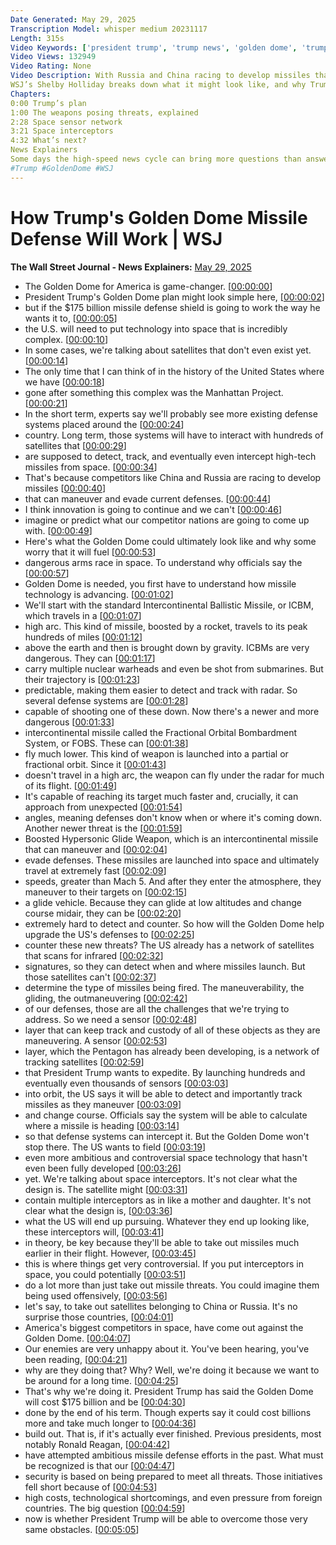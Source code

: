 ```yaml
---
Date Generated: May 29, 2025
Transcription Model: whisper medium 20231117
Length: 315s
Video Keywords: ['president trump', 'trump news', 'golden dome', 'trump golden dome', 'manhattan project', 'golden dome system', 'golden dome for america', 'space', 'space news', 'space tech', 'satellites', 'russia', 'china', 'missiles', 'missile defense system', "trump's golden dome", 'what is the golden dome', 'golden dome explained', 'china space', 'russia space', 'missile shield', 'icbm', 'intercontinental ballistic missile', 'fractional orbital bombardment system', 'fobs', 'space interceptor', 'space sensor network', 'boost glide missile', 'wonews']
Video Views: 132949
Video Rating: None
Video Description: With Russia and China racing to develop missiles that can evade U.S. defenses, President Trump announced ambitious plans to create a $175 billion Golden Dome defense shield to counter new threats. In order for it to work, the U.S. will have to deploy complex technology into space. 
WSJ’s Shelby Holliday breaks down what it might look like, and why Trump wants it. 
Chapters:
0:00 Trump’s plan
1:00 The weapons posing threats, explained 
2:28 Space sensor network
3:21 Space interceptors 
4:32 What’s next?
News Explainers
Some days the high-speed news cycle can bring more questions than answers. WSJ’s news explainers break down the day's biggest stories into bite-size pieces to help you make sense of the news.
#Trump #GoldenDome #WSJ
---
```


# How Trump's Golden Dome Missile Defense Will Work | WSJ
**The Wall Street Journal - News Explainers:** [May 29, 2025](https://www.youtube.com/watch?v=SDazMp60SfY)
*  The Golden Dome for America is game-changer. [[00:00:00](https://www.youtube.com/watch?v=SDazMp60SfY&t=0.0s)]
*  President Trump's Golden Dome plan might look simple here, [[00:00:02](https://www.youtube.com/watch?v=SDazMp60SfY&t=2.16s)]
*  but if the $175 billion missile defense shield is going to work the way he wants it to, [[00:00:05](https://www.youtube.com/watch?v=SDazMp60SfY&t=5.5200000000000005s)]
*  the U.S. will need to put technology into space that is incredibly complex. [[00:00:10](https://www.youtube.com/watch?v=SDazMp60SfY&t=10.88s)]
*  In some cases, we're talking about satellites that don't even exist yet. [[00:00:14](https://www.youtube.com/watch?v=SDazMp60SfY&t=14.8s)]
*  The only time that I can think of in the history of the United States where we have [[00:00:18](https://www.youtube.com/watch?v=SDazMp60SfY&t=18.16s)]
*  gone after something this complex was the Manhattan Project. [[00:00:21](https://www.youtube.com/watch?v=SDazMp60SfY&t=21.52s)]
*  In the short term, experts say we'll probably see more existing defense systems placed around the [[00:00:24](https://www.youtube.com/watch?v=SDazMp60SfY&t=24.88s)]
*  country. Long term, those systems will have to interact with hundreds of satellites that [[00:00:29](https://www.youtube.com/watch?v=SDazMp60SfY&t=29.52s)]
*  are supposed to detect, track, and eventually even intercept high-tech missiles from space. [[00:00:34](https://www.youtube.com/watch?v=SDazMp60SfY&t=34.48s)]
*  That's because competitors like China and Russia are racing to develop missiles [[00:00:40](https://www.youtube.com/watch?v=SDazMp60SfY&t=40.16s)]
*  that can maneuver and evade current defenses. [[00:00:44](https://www.youtube.com/watch?v=SDazMp60SfY&t=44.0s)]
*  I think innovation is going to continue and we can't [[00:00:46](https://www.youtube.com/watch?v=SDazMp60SfY&t=46.879999999999995s)]
*  imagine or predict what our competitor nations are going to come up with. [[00:00:49](https://www.youtube.com/watch?v=SDazMp60SfY&t=49.84s)]
*  Here's what the Golden Dome could ultimately look like and why some worry that it will fuel [[00:00:53](https://www.youtube.com/watch?v=SDazMp60SfY&t=53.28s)]
*  dangerous arms race in space. To understand why officials say the [[00:00:57](https://www.youtube.com/watch?v=SDazMp60SfY&t=57.92s)]
*  Golden Dome is needed, you first have to understand how missile technology is advancing. [[00:01:02](https://www.youtube.com/watch?v=SDazMp60SfY&t=62.4s)]
*  We'll start with the standard Intercontinental Ballistic Missile, or ICBM, which travels in a [[00:01:07](https://www.youtube.com/watch?v=SDazMp60SfY&t=67.36s)]
*  high arc. This kind of missile, boosted by a rocket, travels to its peak hundreds of miles [[00:01:12](https://www.youtube.com/watch?v=SDazMp60SfY&t=72.8s)]
*  above the earth and then is brought down by gravity. ICBMs are very dangerous. They can [[00:01:17](https://www.youtube.com/watch?v=SDazMp60SfY&t=77.92s)]
*  carry multiple nuclear warheads and even be shot from submarines. But their trajectory is [[00:01:23](https://www.youtube.com/watch?v=SDazMp60SfY&t=83.36s)]
*  predictable, making them easier to detect and track with radar. So several defense systems are [[00:01:28](https://www.youtube.com/watch?v=SDazMp60SfY&t=88.48s)]
*  capable of shooting one of these down. Now there's a newer and more dangerous [[00:01:33](https://www.youtube.com/watch?v=SDazMp60SfY&t=93.76s)]
*  intercontinental missile called the Fractional Orbital Bombardment System, or FOBS. These can [[00:01:38](https://www.youtube.com/watch?v=SDazMp60SfY&t=98.16s)]
*  fly much lower. This kind of weapon is launched into a partial or fractional orbit. Since it [[00:01:43](https://www.youtube.com/watch?v=SDazMp60SfY&t=103.68s)]
*  doesn't travel in a high arc, the weapon can fly under the radar for much of its flight. [[00:01:49](https://www.youtube.com/watch?v=SDazMp60SfY&t=109.6s)]
*  It's capable of reaching its target much faster and, crucially, it can approach from unexpected [[00:01:54](https://www.youtube.com/watch?v=SDazMp60SfY&t=114.0s)]
*  angles, meaning defenses don't know when or where it's coming down. Another newer threat is the [[00:01:59](https://www.youtube.com/watch?v=SDazMp60SfY&t=119.19999999999999s)]
*  Boosted Hypersonic Glide Weapon, which is an intercontinental missile that can maneuver and [[00:02:04](https://www.youtube.com/watch?v=SDazMp60SfY&t=124.32s)]
*  evade defenses. These missiles are launched into space and ultimately travel at extremely fast [[00:02:09](https://www.youtube.com/watch?v=SDazMp60SfY&t=129.44s)]
*  speeds, greater than Mach 5. And after they enter the atmosphere, they maneuver to their targets on [[00:02:15](https://www.youtube.com/watch?v=SDazMp60SfY&t=135.12s)]
*  a glide vehicle. Because they can glide at low altitudes and change course midair, they can be [[00:02:20](https://www.youtube.com/watch?v=SDazMp60SfY&t=140.48s)]
*  extremely hard to detect and counter. So how will the Golden Dome help upgrade the US's defenses to [[00:02:25](https://www.youtube.com/watch?v=SDazMp60SfY&t=145.6s)]
*  counter these new threats? The US already has a network of satellites that scans for infrared [[00:02:32](https://www.youtube.com/watch?v=SDazMp60SfY&t=152.48s)]
*  signatures, so they can detect when and where missiles launch. But those satellites can't [[00:02:37](https://www.youtube.com/watch?v=SDazMp60SfY&t=157.6s)]
*  determine the type of missiles being fired. The maneuverability, the gliding, the outmaneuvering [[00:02:42](https://www.youtube.com/watch?v=SDazMp60SfY&t=162.24s)]
*  of our defenses, those are all the challenges that we're trying to address. So we need a sensor [[00:02:48](https://www.youtube.com/watch?v=SDazMp60SfY&t=168.88s)]
*  layer that can keep track and custody of all of these objects as they are maneuvering. A sensor [[00:02:53](https://www.youtube.com/watch?v=SDazMp60SfY&t=173.35999999999999s)]
*  layer, which the Pentagon has already been developing, is a network of tracking satellites [[00:02:59](https://www.youtube.com/watch?v=SDazMp60SfY&t=179.68s)]
*  that President Trump wants to expedite. By launching hundreds and eventually even thousands of sensors [[00:03:03](https://www.youtube.com/watch?v=SDazMp60SfY&t=183.92s)]
*  into orbit, the US says it will be able to detect and importantly track missiles as they maneuver [[00:03:09](https://www.youtube.com/watch?v=SDazMp60SfY&t=189.04s)]
*  and change course. Officials say the system will be able to calculate where a missile is heading [[00:03:14](https://www.youtube.com/watch?v=SDazMp60SfY&t=194.4s)]
*  so that defense systems can intercept it. But the Golden Dome won't stop there. The US wants to field [[00:03:19](https://www.youtube.com/watch?v=SDazMp60SfY&t=199.44s)]
*  even more ambitious and controversial space technology that hasn't even been fully developed [[00:03:26](https://www.youtube.com/watch?v=SDazMp60SfY&t=206.07999999999998s)]
*  yet. We're talking about space interceptors. It's not clear what the design is. The satellite might [[00:03:31](https://www.youtube.com/watch?v=SDazMp60SfY&t=211.04s)]
*  contain multiple interceptors as in like a mother and daughter. It's not clear what the design is, [[00:03:36](https://www.youtube.com/watch?v=SDazMp60SfY&t=216.16s)]
*  what the US will end up pursuing. Whatever they end up looking like, these interceptors will, [[00:03:41](https://www.youtube.com/watch?v=SDazMp60SfY&t=221.28s)]
*  in theory, be key because they'll be able to take out missiles much earlier in their flight. However, [[00:03:45](https://www.youtube.com/watch?v=SDazMp60SfY&t=225.84s)]
*  this is where things get very controversial. If you put interceptors in space, you could potentially [[00:03:51](https://www.youtube.com/watch?v=SDazMp60SfY&t=231.44s)]
*  do a lot more than just take out missile threats. You could imagine them being used offensively, [[00:03:56](https://www.youtube.com/watch?v=SDazMp60SfY&t=236.8s)]
*  let's say, to take out satellites belonging to China or Russia. It's no surprise those countries, [[00:04:01](https://www.youtube.com/watch?v=SDazMp60SfY&t=241.76s)]
*  America's biggest competitors in space, have come out against the Golden Dome. [[00:04:07](https://www.youtube.com/watch?v=SDazMp60SfY&t=247.04s)]
*  Our enemies are very unhappy about it. You've been hearing, you've been reading, [[00:04:21](https://www.youtube.com/watch?v=SDazMp60SfY&t=261.03999999999996s)]
*  why are they doing that? Why? Well, we're doing it because we want to be around for a long time. [[00:04:25](https://www.youtube.com/watch?v=SDazMp60SfY&t=265.2s)]
*  That's why we're doing it. President Trump has said the Golden Dome will cost $175 billion and be [[00:04:30](https://www.youtube.com/watch?v=SDazMp60SfY&t=270.8s)]
*  done by the end of his term. Though experts say it could cost billions more and take much longer to [[00:04:36](https://www.youtube.com/watch?v=SDazMp60SfY&t=276.88s)]
*  build out. That is, if it's actually ever finished. Previous presidents, most notably Ronald Reagan, [[00:04:42](https://www.youtube.com/watch?v=SDazMp60SfY&t=282.16s)]
*  have attempted ambitious missile defense efforts in the past. What must be recognized is that our [[00:04:47](https://www.youtube.com/watch?v=SDazMp60SfY&t=287.92s)]
*  security is based on being prepared to meet all threats. Those initiatives fell short because of [[00:04:53](https://www.youtube.com/watch?v=SDazMp60SfY&t=293.2s)]
*  high costs, technological shortcomings, and even pressure from foreign countries. The big question [[00:04:59](https://www.youtube.com/watch?v=SDazMp60SfY&t=299.84s)]
*  now is whether President Trump will be able to overcome those very same obstacles. [[00:05:05](https://www.youtube.com/watch?v=SDazMp60SfY&t=305.03999999999996s)]
